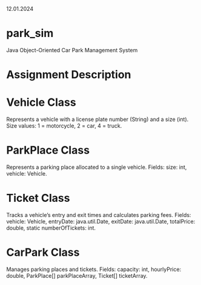 12.01.2024
# park_sim
Java Object-Oriented Car Park Management System

# Assignment Description

# Vehicle Class
Represents a vehicle with a license plate number (String) and a size (int).
Size values: 1 = motorcycle, 2 = car, 4 = truck.

# ParkPlace Class
Represents a parking place allocated to a single vehicle.
Fields: size: int, vehicle: Vehicle.

# Ticket Class
Tracks a vehicle’s entry and exit times and calculates parking fees.
Fields: vehicle: Vehicle, entryDate: java.util.Date, exitDate: java.util.Date, totalPrice: double, static numberOfTickets: int.

# CarPark Class
Manages parking places and tickets.
Fields: capacity: int, hourlyPrice: double, ParkPlace[] parkPlaceArray, Ticket[] ticketArray.
